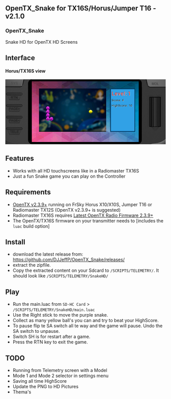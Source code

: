 
## OpenTX_Snake for TX16S/Horus/Jumper T16 - v2.1.0

### OpenTX_Snake
 Snake HD for OpenTX HD Screens

## Interface

#### Horus/TX16S view

![sample](assets/Snake2.png "View on TX16S transmitters")

## Features
* Works with all HD touchscreens like in a Radiomaster TX16S
* Just a fun Snake game you can play on the Controller

## Requirements

* [OpenTX v2.3.9+](http://www.open-tx.org/) running on FrSky Horus X10/X10S, Jumper T16 or Radiomaster TX12S (OpenTX v2.3.9+ is suggested)
* Radiomaster TX16S requires [Latest OpenTX Radio Firmware 2.3.9+](https://www.radiomasterrc.com/downloads) 
* The OpenTX/TX16S firmware on your transmitter needs to [includes the `luac` build option]

## Install
* download the latest release from: https://github.com/DJJeffP/OpenTX_Snake/releases/
* extract the zipfile.
* Copy the extracted content on your Sdcard to `/SCRIPTS/TELEMETRY/`. It should look like `/SCRIPTS/TELEMETRY/SnakeHD/`

## Play
* Run the main.luac from `SD-HC Card` > `/SCRIPTS/TELEMETRY/SnakeHD/main.luac`
* Use the Right stick to move the purple snake.
* Collect as many yellow ball's you can and try to beat your HighScore.
* To pause flip te SA switch all te way and the game will pause. Undo the SA switch to unpause.
* Switch SH is for restart after a game. 
* Press the RTN key to exit the game. 



## TODO
* Running from Telemetry screen with a Model
* Mode 1 and Mode 2 selector in settings menu
* Saving all time HighScore
* Update the PNG to HD Pictures
* Thema's
